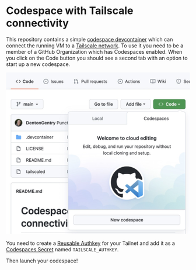 # Codespace with Tailscale connectivity
This repository contains a simple [codespace devcontainer](https://github.com/features/codespaces)
which can connect the running VM to a [Tailscale network](https://tailscale.com). To use it
you need to be a member of a GitHub Organization which has Codespaces enabled. When you
click on the Code button you should see a second tab with an option to start up
a new codespace.

![Start a new codespace](codespace.jpg)

You need to create a [Reusable Authkey](https://login.tailscale.com/admin/settings/authkeys)
for your Tailnet and add it as a [Codespaces Secret](https://github.com/settings/codespaces)
named `TAILSCALE_AUTHKEY`.

Then launch your codespace!
